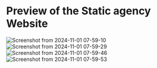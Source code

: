 <h1>Preview of the Static agency Website </h1>

![Screenshot from 2024-11-01 07-59-10](https://github.com/user-attachments/assets/51fc7391-b453-47ad-ada4-26891479b95a)
![Screenshot from 2024-11-01 07-59-29](https://github.com/user-attachments/assets/a2df1f43-ae18-4cf2-addb-d497674008bf)
![Screenshot from 2024-11-01 07-59-46](https://github.com/user-attachments/assets/77ab262b-6ede-4c26-b250-9821077c038e)
![Screenshot from 2024-11-01 07-59-53](https://github.com/user-attachments/assets/5d341cc9-bf8a-47a2-b03a-62a448a2f56d)
